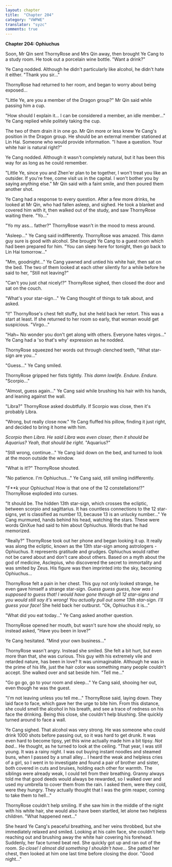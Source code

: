 ```yaml
---
layout: chapter
title:  "Chapter 204"
category: "VWPWE"
translator: "syzc"
comments: true
---
```


**Chapter 204: Ophiuchus**

Soon, Mr Qin sent ThornyRose and Mrs Qin away, then brought Ye Cang to a study room. He took out a porcelain wine bottle. "Want a drink?"

Ye Cang nodded. Although he didn't particularly like alcohol, he didn't hate it either. "Thank you sir..."

ThornyRose had returned to her room, and began to worry about being exposed...

"Little Ye, are you a member of the Dragon group?" Mr Qin said while passing him a cup.

"How should I explain it... I can be considered a member, an idle member..." Ye Cang replied while politely taking the cup.

The two of them drain it in one go. Mr Qin more or less knew Ye Cang's position in the Dragon group. He should be an external member stationed at Lin Hai. Someone who would provide information. "I have a question. Your white hair is natural right?"

Ye Cang nodded. Although it wasn't completely natural, but it has been this way for as long as he could remember.

"Little Ye, since you and Zhen'er plan to be together, I won't treat you like an outsider. If you're free, come visit us in the capital. I won't bother you by saying anything else." Mr Qin said with a faint smile, and then poured them another shot.

Ye Cang had a response to every question. After a few more drinks, he looked at Mr Qin, who had fallen asleep, and sighed. He took a blanket and covered him with it, then walked out of the study, and saw ThornyRose waiting there. "Yo..."

"Yo my ass... father?" ThornyRose wasn't in the mood to mess around.

"Asleep..." Ye Cang said indifferently. ThornyRose was amazed. This damn guy sure is good with alcohol. She brought Ye Cang to a guest room which had been prepared for him. "You can sleep here for tonight, then go back to Lin Hai tomorrow..."

"Mm, goodnight..." Ye Cang yawned and untied his white hair, then sat on the bed. The two of them looked at each other silently for a while before he said to her, "Still not leaving?"

"Can't you just chat nicely!?" ThornyRose sighed, then closed the door and sat on the couch.

"What's your star-sign..." Ye Cang thought of things to talk about, and asked.

"I!" ThornyRose's chest felt stuffy, but she held back her retort. This was a start at least. If she returned to her room so early, that woman would get suspicious. "Virgo..."

"Hah~ No wonder you don't get along with others. Everyone hates virgos..." Ye Cang had a 'so that's why' expression as he nodded. 

ThornyRose squeezed her words out through clenched teeth, "What star-sign are you..."

"Guess..." Ye Cang smiled.

ThornyRose gripped her fists tightly. *This damn lowlife. Endure. Endure.* "Scorpio..."

"Almost, guess again..." Ye Cang said while brushing his hair with his hands, and leaning against the wall.

"Libra?" ThornyRose asked doubtfully. If Scorpio was close, then it's probably Libra.

"Wrong, but really close now." Ye Cang fluffed his pillow, finding it just right, and decided to bring it home with him.

*Scorpio then Libra. He said Libra was even closer, then it should be Aquarius? Yeah, that should be right.* "Aquarius?"

"Still wrong, continue..." Ye Cang laid down on the bed, and turned to look at the moon outside the window.

"What is it!?" ThornyRose shouted.

"No patience. I'm Ophiuchus..." Ye Cang said, still smiling indifferently.

"F\*\*k your Ophiuchus! How is that one of the 12 constellations!?" ThornyRose exploded into curses.

"It should be. The hidden 13th star-sign, which crosses the ecliptic, between scorpio and sagittarius. It has countless connections to the 12 star-signs, yet is classified as number 13, because 13 is an unlucky number..." Ye Cang murmured, hands behind his head, watching the stars. These were words QinXue had said to him about Ophiuchus. Words that he had memorized.

"Really?" ThornyRose took out her phone and began looking it up. It really was along the ecliptic, known as the 13th star-sign among astrologers - Ophiuchus. It represents gratitude and grudges. Ophiuchus would rather not be cared about and don't care about others. Based on a myth about the god of medicine, Asclepius, who discovered the secret to immortality and was smited by Zeus. His figure was then imprinted into the sky, becoming Ophiuchus...

ThornyRose felt a pain in her chest. This guy not only looked strange, he even gave himself a strange star-sign. *Guess guess guess, how was I supposed to guess that! I would have gone through all 12 star-signs and you would still say it's wrong! You actually pull out some 13th star-sign. I'll guess your face!* She held back her outburst. "Ok, Ophiuchus it is..."

"What did you eat today..." Ye Cang asked another question. 

ThornyRose opened her mouth, but wasn't sure how she should reply, so instead asked, "Have you been in love?"

Ye Cang hesitated. "Mind your own business..."

ThornyRose wasn't angry. Instead she smiled. She felt a bit hurt, but even more than that, she was curious. This guy with his extremely vile and retarded nature, has been in love? It was unimaginable. Although he was in the prime of his life, just the hair color was something many people couldn't accept. She walked over and sat beside him. "Tell me..."

"Go go go, go to your room and sleep..." Ye Cang said, shooing her out, even though he was the guest.

"I'm not leaving unless you tell me..." ThornyRose said, laying down. They laid face to face, which gave her the urge to bite him. From this distance, she could smell the alcohol in his breath, and see a trace of redness on his face the drinking. Being this close, she couldn't help blushing. She quickly turned around to face a wall.

Ye Cang sighed. That alcohol was very strong. He was someone who could drink 1000 shots before passing out, so it was hard to get drunk. It was even hard to become tipsy, yet this wine actually made him a bit tipsy. *Not bad...* He thought, as he turned to look at the ceiling. "That year, I was still young. It was a rainy night. I was out buying instant noodles and steamed buns, when I passed by a small alley... I heard the weak and helpless cries of a girl, so I went in to investigate and found a pair of brother and sister, both covered in cuts and bruises, holding each other for warmth. The siblings were already weak, I could tell from their breathing. Granny always told me that good deeds would always be rewarded, so I walked over and used my umbrella to cover them from the rain. I asked them, were they cold, were they hungry. They actually thought that I was the grim reaper, coming to take them to hell..."

ThornyRose couldn't help smiling. If she saw him in the middle of the night with his white hair, she would also have been startled, let alone two helpless children. "What happened next..."

She heard Ye Cang's peaceful breathing, and her veins throbbed, but she immediately relaxed and smiled. Looking at his calm face, she couldn't help reaching out and brushing away the white hair covering his forehead. Suddenly, her face turned beat red. She quickly got up and ran out of the room. *So close! I almost did something I shouldn't have...* She patted her chest, then looked at him one last time before closing the door. "Good night..."
